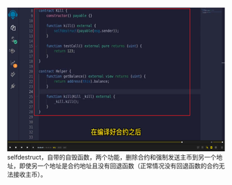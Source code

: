 <img src='./img/2022-06-08-09-40-59.png' height=333px></img>      
selfdestruct，自带的自毁函数，两个功能，删除合约和强制发送主币到另一个地址，即使另一个地址是合约地址且没有回退函数（正常情况没有回退函数的合约无法接收主币）。  
